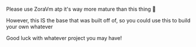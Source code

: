 Please use ZoraVm atp it's way more mature than this thing 🙏

However, this IS the base that was built off of, so you could use this to build your own whatever

Good luck with whatever project you may have!
